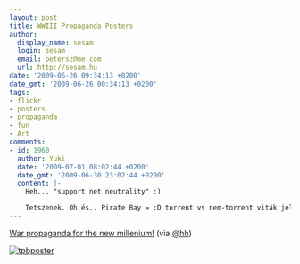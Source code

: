 ```yaml
---
layout: post
title: WWIII Propaganda Posters
author:
  display_name: sesam
  login: sesam
  email: petersz@me.com
  url: http://sesam.hu
date: '2009-06-26 09:34:13 +0200'
date_gmt: '2009-06-26 00:34:13 +0200'
tags:
- flickr
- posters
- propaganda
- fun
- Art
comments:
- id: 1960
  author: Yuki
  date: '2009-07-01 08:02:44 +0200'
  date_gmt: '2009-06-30 23:02:44 +0200'
  content: |-
    Heh... "support net neutrality" :)

    Tetszenek. Oh és.. Pirate Bay = :D torrent vs nem-torrent viták jelképe
---
```


[War propaganda for the new millenium!](http://www.flickr.com/photos/doctabu/sets/72157620497679512) (via [@hh](https://twitter.com/hh/status/2325458283))

[![tpbposter](http://img.skitch.com/20090626-myajxsjj9qenywn8si4h4qsu17.jpg)](http://www.flickr.com/photos/doctabu/sets/72157620497679512)
